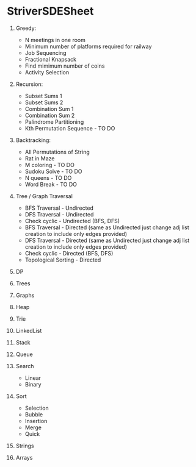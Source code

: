 # StriverSDESheet

1. Greedy:
   * N meetings in one room
   * Minimum number of platforms required for railway
   * Job Sequencing
   * Fractional Knapsack
   * Find mimimum number of coins
   * Activity Selection

2. Recursion: 
   * Subset Sums 1
   * Subset Sums 2
   * Combination Sum 1
   * Combination Sum 2
   * Palindrome Partitioning
   * Kth Permutation Sequence - TO DO
   
3. Backtracking:
   * All Permutations of String
   * Rat in Maze
   * M coloring - TO DO
   * Sudoku Solve - TO DO
   * N queens - TO DO
   * Word Break - TO DO
   
4. Tree / Graph Traversal
   * BFS Traversal - Undirected
   * DFS Traversal - Undirected
   * Check cyclic - Undirected (BFS, DFS)
   * BFS Traversal - Directed (same as Undirected just change adj list creation to include only edges provided)
   * DFS Traversal - Directed (same as Undirected just change adj list creation to include only edges provided)
   * Check cyclic - Directed (BFS, DFS)
   * Topological Sorting - Directed
   
5. DP 

6. Trees
7. Graphs 
8. Heap
9. Trie 
10. LinkedList 
11. Stack 
12. Queue
13. Search
    * Linear
    * Binary
14. Sort
    * Selection
    * Bubble
    * Insertion
    * Merge
    * Quick
15. Strings 
16. Arrays
